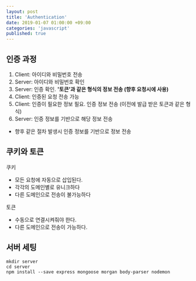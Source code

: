 ```yaml
---
layout: post
title: 'Authentication'
date: 2019-01-07 01:00:00 +09:00
categories: 'javascript'
published: true
---
```


## 인증 과정

1. Client: 아이디와 비밀번호 전송
2. Server: 아이디와 비밀번호 확인
3. Server: 인증 확인. **'토큰'과 같은 형식의 정보 전송 (향후 요청시에 사용)**
4. Client: 인증된 요청 전송 가능
5. Client: 인증이 필요한 정보 필요. 인증 정보 전송 (이전에 발급 받은 토큰과 같은 형식)
6. Server: 인증 정보를 기반으로 해당 정보 전송

- 향후 같은 절차 발생시 인증 정보를 기반으로 정보 전송

## 쿠키와 토큰

쿠키

- 모든 요청에 자동으로 삽입된다.
- 각각의 도메인별로 유니크하다
- 다른 도메인으로 전송이 불가능하다

토큰

- 수동으로 연결시켜줘야 한다.
- 다른 도메인으로 전송이 가능하다.

## 서버 세팅

```
mkdir server
cd server
npm install --save express mongoose morgan body-parser nodemon
```
